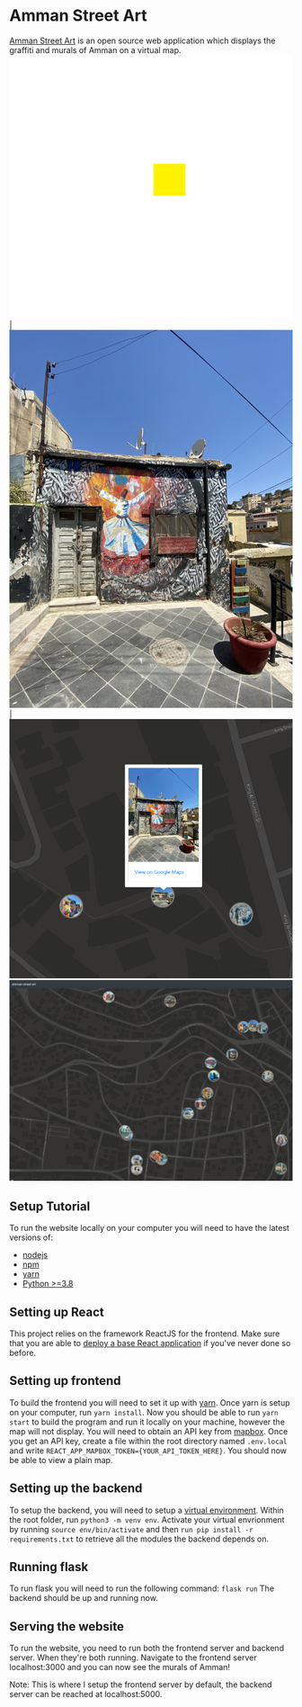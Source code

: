 # Amman Street Art

[Amman Street Art](www.ammanstreetart.com) is an open source web application which displays the graffiti and murals of Amman on a virtual map. 
![amman street art](/public/ASA_logo_3.png)
|![mural](/examples/IMG_5155.jpeg)| ![mural_on_website](/examples/capture2.PNG)
![website](/examples/Capture3.PNG)

## Setup Tutorial

To run the website locally on your computer you will need to have the latest versions of:
* [nodejs](https://nodejs.org/en/download/)
* [npm](https://www.npmjs.com/get-npm) 
* [yarn](https://yarnpkg.com/getting-started/install) 
* [Python >=3.8](https://www.python.org/downloads/)

## Setting up React

This project relies on the framework ReactJS for the frontend. Make sure that you are able to [deploy a base React application](https://reactjs.org/docs/getting-started.html) if you've never done so before.

## Setting up frontend 

To build the frontend you will need to set it up with [yarn](https://yarnpkg.com/getting-started/install). Once yarn is setup on your computer, run `yarn install`. Now you should be able to run `yarn start` to build the program and run it locally on your machine, however the map will not display. You will need to obtain an API key from [mapbox](https://www.mapbox.com/maps/). Once you get an API key, create a file within the root directory named `.env.local` and write `REACT_APP_MAPBOX_TOKEN={YOUR_API_TOKEN_HERE}`. You should now be able to view a plain map. 

## Setting up the backend

To setup the backend, you will need to setup a [virtual environment](https://docs.python.org/3/tutorial/venv.html). Within the root folder, run `python3 -m venv env`. Activate your virtual envrionment by running `source env/bin/activate` and then `run pip install -r requirements.txt` to retrieve all the modules the backend depends on. 

## Running flask

To run flask you will need to run the following command:
`flask run`
The backend should be up and running now. 

## Serving the website

To run the website, you need to run both the frontend server and backend server. When they're both running. Navigate to the frontend server localhost:3000 and you can now see the murals of Amman! 

Note: This is where I setup the frontend server by default, the backend server can be reached at localhost:5000. 

